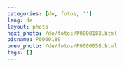 ```yaml
---
categories: [de, fotos, '']
lang: de
layout: photo
next_photo: /de/fotos/P0000188.html
picname: P0000189
prev_photo: /de/fotos/P0000058.html
tags: []
---
```

